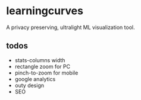 # learningcurves
A privacy preserving, ultralight ML visualization tool.

## todos
- stats-columns width
- rectangle zoom for PC
- pinch-to-zoom for mobile
- google analytics
- outy design
- SEO